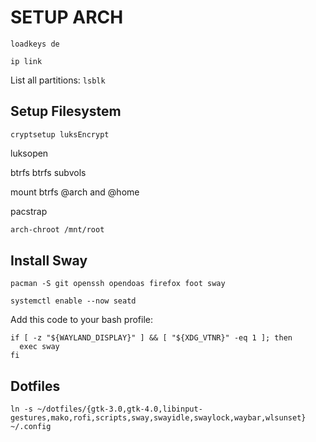 # SETUP ARCH

```loadkeys de```

```ip link```

List all partitions: `lsblk`

## Setup Filesystem
```cryptsetup luksEncrypt```

luksopen

btrfs
btrfs subvols

mount btrfs @arch and @home

pacstrap

```bash
arch-chroot /mnt/root
```



## Install Sway
```pacman -S git openssh opendoas firefox foot sway```

```systemctl enable --now seatd```


Add this code to your bash profile:
```shell
if [ -z "${WAYLAND_DISPLAY}" ] && [ "${XDG_VTNR}" -eq 1 ]; then
  exec sway
fi
```

## Dotfiles

```ln -s ~/dotfiles/{gtk-3.0,gtk-4.0,libinput-gestures,mako,rofi,scripts,sway,swayidle,swaylock,waybar,wlsunset} ~/.config```